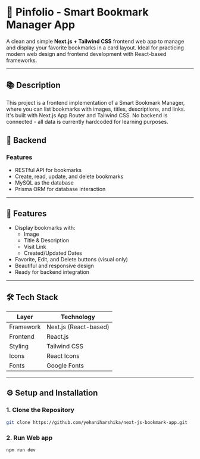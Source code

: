 # 🔖 Pinfolio - Smart Bookmark Manager App

A clean and simple **Next.js + Tailwind CSS** frontend web app to manage and display your favorite bookmarks in a card layout. Ideal for practicing modern web design and frontend development with React-based frameworks.

---

## 📚 Description

This project is a frontend implementation of a Smart Bookmark Manager, where you can list bookmarks with images, titles, descriptions, and links. It's built with Next.js App Router and Tailwind CSS. No backend is connected - all data is currently hardcoded for learning purposes.

## 🧩 Backend
### Features

- RESTful API for bookmarks
- Create, read, update, and delete bookmarks
- MySQL as the database
- Prisma ORM for database interaction

---

## 🚀 Features

- Display bookmarks with:
  - Image
  - Title & Description
  - Visit Link
  - Created/Updated Dates
- Favorite, Edit, and Delete buttons (visual only)
- Beautiful and responsive design
- Ready for backend integration

---

## 🛠️ Tech Stack

| Layer      | Technology                |
|------------|---------------------------|
| Framework  | Next.js (React-based)     |
| Frontend   | React.js                  |
| Styling    | Tailwind CSS              |
| Icons      | React Icons               |
| Fonts      | Google Fonts              |

---

## ⚙️ Setup and Installation

### 1. Clone the Repository

```bash
git clone https://github.com/yehaniharshika/next-js-bookmark-app.git
```

### 2. Run Web app
```bash
npm run dev
```